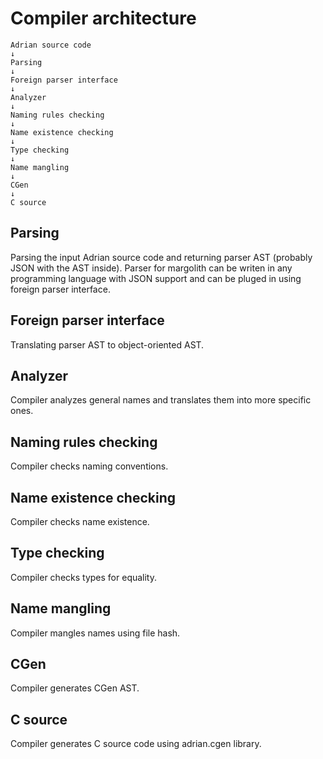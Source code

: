# Compiler architecture

```
Adrian source code
↓
Parsing
↓
Foreign parser interface
↓
Analyzer
↓
Naming rules checking
↓
Name existence checking
↓
Type checking
↓
Name mangling
↓
CGen
↓
C source
```


## Parsing

Parsing the input Adrian source code and returning parser AST
(probably JSON with the AST inside). Parser for margolith can be writen in
any programming language with JSON support and can be pluged in using
foreign parser interface.


## Foreign parser interface

Translating parser AST to object-oriented AST.


## Analyzer

Compiler analyzes general names and translates them into more specific ones.


## Naming rules checking

Compiler checks naming conventions.


## Name existence checking

Compiler checks name existence.


## Type checking

Compiler checks types for equality.


## Name mangling

Compiler mangles names using file hash.

## CGen

Compiler generates CGen AST.

## C source

Compiler generates C source code using adrian.cgen library.
